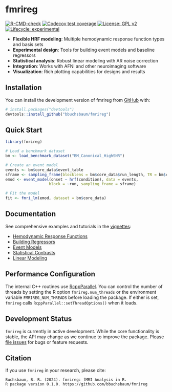 # fmrireg

[![R-CMD-check](https://github.com/bbuchsbaum/fmrireg/actions/workflows/R-CMD-check.yaml/badge.svg)](https://github.com/bbuchsbaum/fmrireg/actions/workflows/R-CMD-check.yaml)
[![Codecov test coverage](https://codecov.io/gh/bbuchsbaum/fmrireg/branch/main/graph/badge.svg)](https://app.codecov.io/gh/bbuchsbaum/fmrireg?branch=main)
[![License: GPL v2](https://img.shields.io/badge/License-GPL_v2-blue.svg)](https://www.gnu.org/licenses/old-licenses/gpl-2.0.en.html)
[![Lifecycle: experimental](https://img.shields.io/badge/lifecycle-experimental-orange.svg)](https://lifecycle.r-lib.org/articles/stages.html#experimental)


- **Flexible HRF modeling**: Multiple hemodynamic response function types and basis sets
- **Experimental design**: Tools for building event models and baseline regressors  
- **Statistical analysis**: Robust linear modeling with AR noise correction
- **Integration**: Works with AFNI and other neuroimaging software
- **Visualization**: Rich plotting capabilities for designs and results

## Installation

You can install the development version of fmrireg from [GitHub](https://github.com/) with:

```r
# install.packages("devtools")
devtools::install_github("bbuchsbaum/fmrireg")
```

## Quick Start

```r
library(fmrireg)

# Load a benchmark dataset
bm <- load_benchmark_dataset("BM_Canonical_HighSNR")

# Create an event model
events <- bm$core_data$event_table
sframe <- sampling_frame(blocklens = bm$core_data$run_length, TR = bm$core_data$TR)
emod <- event_model(onset ~ hrf(condition), data = events, 
                   block = ~run, sampling_frame = sframe)

# Fit the model
fit <- fmri_lm(emod, dataset = bm$core_data)
```

## Documentation

See comprehensive examples and tutorials in the [vignettes](https://bbuchsbaum.github.io/fmrireg/articles/index.html):

- [Hemodynamic Response Functions](https://bbuchsbaum.github.io/fmrireg/articles/a_01_hemodynamic_response.html)
- [Building Regressors](https://bbuchsbaum.github.io/fmrireg/articles/a_02_regressor.html)
- [Event Models](https://bbuchsbaum.github.io/fmrireg/articles/a_04_event_models.html)
- [Statistical Contrasts](https://bbuchsbaum.github.io/fmrireg/articles/a_05_contrasts.html)
- [Linear Modeling](https://bbuchsbaum.github.io/fmrireg/articles/a_09_linear_model.html)

## Performance Configuration

The internal C++ routines use [RcppParallel](https://rcppcore.github.io/RcppParallel/). You can control the number of threads by setting the R option `fmrireg.num_threads` or the environment variable `FMRIREG_NUM_THREADS` before loading the package. If either is set, `fmrireg` calls `RcppParallel::setThreadOptions()` when it loads.

## Development Status

`fmrireg` is currently in active development. While the core functionality is stable, the API may change as we continue to improve the package. Please [file issues](https://github.com/bbuchsbaum/fmrireg/issues) for bugs or feature requests.

## Citation

If you use `fmrireg` in your research, please cite:

```
Buchsbaum, B. R. (2024). fmrireg: fMRI Analysis in R. 
R package version 0.1.0. https://github.com/bbuchsbaum/fmrireg
```

